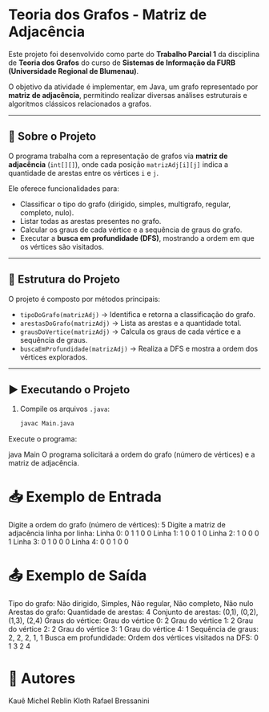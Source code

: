 # Teoria dos Grafos - Matriz de Adjacência  

Este projeto foi desenvolvido como parte do **Trabalho Parcial 1** da disciplina de **Teoria dos Grafos** do curso de **Sistemas de Informação da FURB (Universidade Regional de Blumenau)**.  

O objetivo da atividade é implementar, em Java, um grafo representado por **matriz de adjacência**, permitindo realizar diversas análises estruturais e algoritmos clássicos relacionados a grafos.  

---

## 📌 Sobre o Projeto  

O programa trabalha com a representação de grafos via **matriz de adjacência** (`int[][]`), onde cada posição `matrizAdj[i][j]` indica a quantidade de arestas entre os vértices `i` e `j`.  

Ele oferece funcionalidades para:  
- Classificar o tipo do grafo (dirigido, simples, multigrafo, regular, completo, nulo).  
- Listar todas as arestas presentes no grafo.  
- Calcular os graus de cada vértice e a sequência de graus do grafo.  
- Executar a **busca em profundidade (DFS)**, mostrando a ordem em que os vértices são visitados.  

---

## 🧮 Estrutura do Projeto  

O projeto é composto por métodos principais:  

- `tipoDoGrafo(matrizAdj)` → Identifica e retorna a classificação do grafo.  
- `arestasDoGrafo(matrizAdj)` → Lista as arestas e a quantidade total.  
- `grausDoVertice(matrizAdj)` → Calcula os graus de cada vértice e a sequência de graus.  
- `buscaEmProfundidade(matrizAdj)` → Realiza a DFS e mostra a ordem dos vértices explorados.  

---

## ▶️ Executando o Projeto  

1. Compile os arquivos `.java`:  
   ```bash
   javac Main.java
Execute o programa:

java Main
O programa solicitará a ordem do grafo (número de vértices) e a matriz de adjacência.

# 📥 Exemplo de Entrada
Digite a ordem do grafo (número de vértices): 5
Digite a matriz de adjacência linha por linha:
Linha 0: 0 1 1 0 0
Linha 1: 1 0 0 1 0
Linha 2: 1 0 0 0 1
Linha 3: 0 1 0 0 0
Linha 4: 0 0 1 0 0

# 📤 Exemplo de Saída
Tipo do grafo: Não dirigido, Simples, Não regular, Não completo, Não nulo
Arestas do grafo: Quantidade de arestas: 4
Conjunto de arestas: (0,1), (0,2), (1,3), (2,4)
Graus do vértice:
  Grau do vértice 0: 2
  Grau do vértice 1: 2
  Grau do vértice 2: 2
  Grau do vértice 3: 1
  Grau do vértice 4: 1
Sequência de graus: 2, 2, 2, 1, 1
Busca em profundidade: Ordem dos vértices visitados na DFS: 0 1 3 2 4

# 👥 Autores
Kauê Michel Reblin Kloth
Rafael Bressanini
